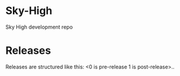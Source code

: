 # Sky-High
Sky High development repo

# Releases
Releases are structured like this:
<0 is pre-release 1 is post-release>.<major update>.<minor update>